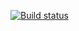 [![Build status](https://ci.appveyor.com/api/projects/status/yrm9ey6mkye88j56/branch/master?svg=true)](https://ci.appveyor.com/project/andrew-pahomov/aqa0-2-1-web/branch/master)